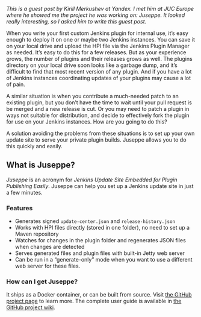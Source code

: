 _This is a guest post by Kirill Merkushev at Yandex. I met him at JUC Europe where he showed me the project he was working on: Juseppe. It looked really interesting, so I asked him to write this guest post._

When you write your first custom Jenkins plugin for internal use, it’s easy enough to deploy it on one or maybe two Jenkins instances. You can save it on your local drive and upload the HPI file via the Jenkins Plugin Manager as needed. It’s easy to do this for a few releases. But as your experience grows, the number of plugins and their releases grows as well. The plugins directory on your local drive soon looks like a garbage dump, and it’s difficult to find that most recent version of any plugin. And if you have a lot of Jenkins instances coordinating updates of your plugins may cause a lot of pain.

A similar situation is when you contribute a much-needed patch to an existing plugin, but you don’t have the time to wait until your pull request is be merged and a new release is cut. Or you may need to patch a plugin in ways not suitable for distribution, and decide to effectively fork the plugin for use on your Jenkins instances. How are you going to do this?

A solution avoiding the problems from these situations is to set up your own update site to serve your private plugin builds. Juseppe allows you to do this quickly and easily.

## What is Juseppe?

_Juseppe_ is an acronym for _Jenkins Update Site Embedded for Plugin Publishing Easily_. Juseppe can help you set up a Jenkins update site in just a few minutes.

### Features

- Generates signed `update-center.json` and `release-history.json`
- Works with HPI files directly (stored in one folder), no need to set up a Maven repository
- Watches for changes in the plugin folder and regenerates JSON files when changes are detected
- Serves generated files and plugin files with built-in Jetty web server
- Can be run in a “generate-only” mode when you want to use a different web server for these files.

### How can I get Juseppe?

It ships as a Docker container, or can be built from source. Visit [the GitHub project page](https://github.com/yandex-qatools/juseppe) to learn more. The complete user guide is available in [the GitHub project wiki](https://github.com/yandex-qatools/juseppe/wiki/Complete-Guide-of-own-update-center-using-Juseppe).

